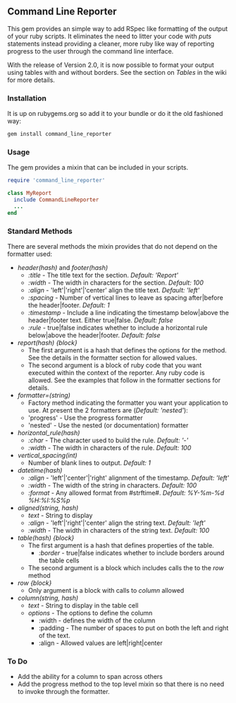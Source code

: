 ## Command Line Reporter

This gem provides an simple way to add RSpec like formatting of the output of your ruby scripts.  It
eliminates the need to litter your code with *puts* statements instead providing a cleaner, more
ruby like way of reporting progress to the user through the command line interface.

With the release of Version 2.0, it is now possible to format your output using tables with and
without borders.  See the section on *Tables* in the wiki for more details.

### Installation

It is up on rubygems.org so add it to your bundle or do it the old fashioned way:

```bash
gem install command_line_reporter
```

### Usage

The gem provides a mixin that can be included in your scripts.

```ruby
require 'command_line_reporter'

class MyReport
  include CommandLineReporter
  ...
end
```

### Standard Methods

There are several methods the mixin provides that do not depend on the formatter used:

* _header(hash)_ and _footer(hash)_
  * _:title_ - The title text for the section.  _Default: 'Report'_
  * _:width_ - The width in characters for the section.  _Default: 100_
  * _:align_ - 'left'|'right'|'center' align the title text.  _Default: 'left'_
  * _:spacing_ - Number of vertical lines to leave as spacing after|before the header|footer.
    _Default: 1_
  * _:timestamp_ - Include a line indicating the timestamp below|above the header|footer text.
    Either true|false.  _Default: false_
  * _:rule_ - true|false indicates whether to include a horizontal rule below|above the
    header|footer.  _Default: false_
* _report(hash) {block}_
  * The first argument is a hash that defines the options for the method. See the details in the
    formatter section for allowed values.
  * The second argument is a block of ruby code that you want executed within the context of the
    reporter.  Any ruby code is allowed.  See the examples that follow in the formatter sections for
    details.
* _formatter=(string)_
  * Factory method indicating the formatter you want your application to use.  At present the 2
    formatters are (_Default: 'nested'_):
  * 'progress' - Use the progress formatter
  * 'nested' - Use the nested (or documentation) formatter
* _horizontal_rule(hash)_
  * _:char_ - The character used to build the rule.  _Default: '-'_
  * _:width_ - The width in characters of the rule.  _Default: 100_
* _vertical_spacing(int)_
  * Number of blank lines to output.  _Default: 1_
* _datetime(hash)_
  * _:align_ - 'left'|'center'|'right' alignment of the timestamp.  _Default: 'left'_
  * _:width_ - The width of the string in characters.  _Default: 100_
  * _:format_ - Any allowed format from #strftime#.  _Default: %Y-%m-%d %H:%I:%S%p_
* _aligned(string, hash)_
  * _text_ - String to display
  * _:align_ - 'left'|'right'|'center' align the string text.  _Default: 'left'_
  * _:width_ - The width in characters of the string text.  _Default: 100_
* _table(hash) {block}_
  * The first argument is a hash that defines properties of the table.
    * _:border_ - true|false indicates whether to include borders around the table cells
  * The second argument is a block which includes calls the to the _row_ method
* _row {block}_
  * Only argument is a block with calls to _column_ allowed
* _column(string, hash)_
  * _text_ - String to display in the table cell
  * _options_ - The options to define the column
    * :width - defines the width of the column
    * :padding - The number of spaces to put on both the left and right of the text.
    * :align - Allowed values are left|right|center

### To Do

* Add the ability for a column to span across others
* Add the progress method to the top level mixin so that there is no need to invoke through the
  formatter.
